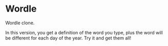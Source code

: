 # Wordle
Wordle clone.

In this version, you get a definition of the word you type, plus the word will be different for each day of the year.
Try it and get them all!
